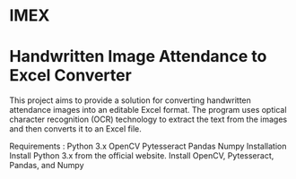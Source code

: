 # IMEX

<h1>Handwritten Image Attendance to Excel Converter</h1>
This project aims to provide a solution for converting handwritten attendance images into an editable Excel format. The program uses optical character recognition (OCR) technology to extract the text from the images and then converts it to an Excel file.

Requirements :
Python 3.x
OpenCV
Pytesseract
Pandas
Numpy
Installation
Install Python 3.x from the official website.
Install OpenCV, Pytesseract, Pandas, and Numpy 

